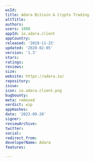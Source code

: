 ```yaml
---
wsId: 
title: Adara Bitcoin & Crypto Trading
altTitle: 
authors: 
users: 1000
appId: io.adara.client
appCountry: 
released: '2019-11-25'
updated: '2020-02-05'
version: '1.3'
stars: 
ratings: 
reviews: 
size: 
website: https://adara.io/
repository: 
issue: 
icon: io.adara.client.png
bugbounty: 
meta: removed
verdict: wip
appHashes: 
date: '2023-09-28'
signer: 
reviewArchive: 
twitter: 
social: 
redirect_from: 
developerName: Adara
features: 

---
```


